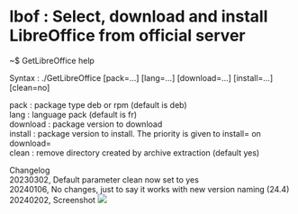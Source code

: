 # lbof : Select, download and install LibreOffice from official server 

~$ GetLibreOffice help

Syntax : ./GetLibreOffice [pack=...] [lang=...] [download=...] [install=...] [clean=no]

  pack     : package type deb or rpm (default is deb)</br>
  lang     : language pack           (default is fr)</br>
  download : package version to download</br>
  install  : package version to install. The priority is given to install= on download=</br>
  clean    : remove directory created by archive extraction (default yes)</br>

Changelog<br>
20230302, Default parameter clean now set to yes<br>
20240106, No changes, just to say it works with new version naming (24.4)
20240202, Screenshot
![](https://i.imgur.com/8ES1FRs.png)

